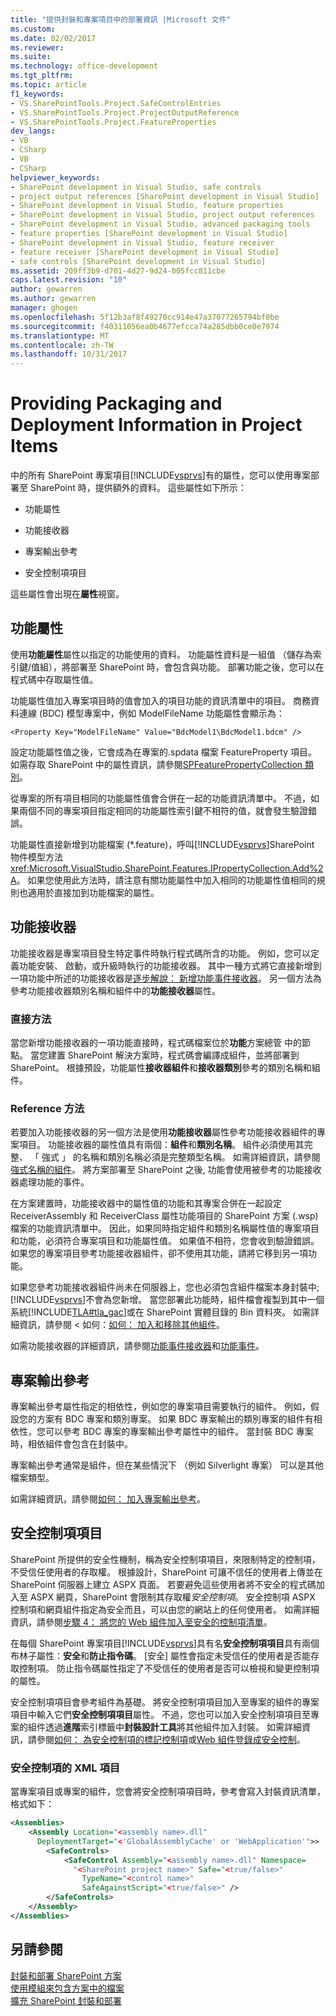 ```yaml
---
title: "提供封裝和專案項目中的部署資訊 |Microsoft 文件"
ms.custom: 
ms.date: 02/02/2017
ms.reviewer: 
ms.suite: 
ms.technology: office-development
ms.tgt_pltfrm: 
ms.topic: article
f1_keywords:
- VS.SharePointTools.Project.SafeControlEntries
- VS.SharePointTools.Project.ProjectOutputReference
- VS.SharePointTools.Project.FeatureProperties
dev_langs:
- VB
- CSharp
- VB
- CSharp
helpviewer_keywords:
- SharePoint development in Visual Studio, safe controls
- project output references [SharePoint development in Visual Studio]
- SharePoint development in Visual Studio, feature properties
- SharePoint development in Visual Studio, project output references
- SharePoint development in Visual Studio, advanced packaging tools
- feature properties [SharePoint development in Visual Studio]
- SharePoint development in Visual Studio, feature receiver
- feature receiver [SharePoint development in Visual Studio]
- safe controls [SharePoint development in Visual Studio]
ms.assetid: 209ff3b9-d701-4d27-9d24-005fcc811cbe
caps.latest.revision: "10"
author: gewarren
ms.author: gewarren
manager: ghogen
ms.openlocfilehash: 5f12b3af8f49270cc914e47a37077265794bf0be
ms.sourcegitcommit: f40311056ea0b4677efcca74a285dbb0ce0e7974
ms.translationtype: MT
ms.contentlocale: zh-TW
ms.lasthandoff: 10/31/2017
---
```

# <a name="providing-packaging-and-deployment-information-in-project-items"></a>Providing Packaging and Deployment Information in Project Items
  中的所有 SharePoint 專案項目[!INCLUDE[vsprvs](../sharepoint/includes/vsprvs-md.md)]有的屬性，您可以使用專案部署至 SharePoint 時，提供額外的資料。 這些屬性如下所示：  
  
-   功能屬性  
  
-   功能接收器  
  
-   專案輸出參考  
  
-   安全控制項項目  
  
 這些屬性會出現在**屬性**視窗。  
  
## <a name="feature-properties"></a>功能屬性  
 使用**功能屬性**屬性以指定的功能使用的資料。 功能屬性資料是一組值 （儲存為索引鍵/值組），將部署至 SharePoint 時，會包含與功能。 部署功能之後，您可以在程式碼中存取屬性值。  
  
 功能屬性值加入專案項目時的值會加入的項目功能的資訊清單中的項目。 商務資料連線 (BDC) 模型專案中，例如 ModelFileName 功能屬性會顯示為：  
  
```  
<Property Key="ModelFileName" Value="BdcModel1\BdcModel1.bdcm" />   
```  
  
 設定功能屬性值之後，它會成為在專案的.spdata 檔案 FeatureProperty 項目。 如需存取 SharePoint 中的屬性資訊，請參閱[SPFeaturePropertyCollection 類別](http://go.microsoft.com/fwlink/?LinkId=177391)。  
  
 從專案的所有項目相同的功能屬性值會合併在一起的功能資訊清單中。 不過，如果兩個不同的專案項目指定相同的功能屬性索引鍵不相符的值，就會發生驗證錯誤。  
  
 功能屬性直接新增到功能檔案 (*.feature)，呼叫[!INCLUDE[vsprvs](../sharepoint/includes/vsprvs-md.md)]SharePoint 物件模型方法<xref:Microsoft.VisualStudio.SharePoint.Features.IPropertyCollection.Add%2A>。 如果您使用此方法時，請注意有關功能屬性中加入相同的功能屬性值相同的規則也適用於直接加到功能檔案的屬性。  
  
## <a name="feature-receiver"></a>功能接收器  
 功能接收器是專案項目發生特定事件時執行程式碼所含的功能。 例如，您可以定義功能安裝、 啟動，或升級時執行的功能接收器。 其中一種方式將它直接新增到一項功能中所述的功能接收器是[逐步解說： 新增功能事件接收器](../sharepoint/walkthrough-add-feature-event-receivers.md)。 另一個方法為參考功能接收器類別名稱和組件中的**功能接收器**屬性。  
  
### <a name="direct-method"></a>直接方法  
 當您新增功能接收器的一項功能直接時，程式碼檔案位於**功能**方案總管 中的節點。 當您建置 SharePoint 解決方案時，程式碼會編譯成組件，並將部署到 SharePoint。 根據預設，功能屬性**接收器組件**和**接收器類別**參考的類別名稱和組件。  
  
### <a name="reference-method"></a>Reference 方法  
 若要加入功能接收器的另一個方法是使用**功能接收器**屬性參考功能接收器組件的專案項目。 功能接收器的屬性值具有兩個：**組件**和**類別名稱**。 組件必須使用其完整、 「 強式 」 的名稱和類別名稱必須是完整類型名稱。 如需詳細資訊，請參閱[強式名稱的組件](http://go.microsoft.com/fwlink/?LinkID=169573)。 將方案部署至 SharePoint 之後, 功能會使用被參考的功能接收器處理功能的事件。  
  
 在方案建置時，功能接收器中的屬性值的功能和其專案合併在一起設定 ReceiverAssembly 和 ReceiverClass 屬性功能項目的 SharePoint 方案 (.wsp) 檔案的功能資訊清單中。 因此，如果同時指定組件和類別名稱屬性值的專案項目和功能，必須符合專案項目和功能屬性值。 如果值不相符，您會收到驗證錯誤。 如果您的專案項目參考功能接收器組件，卻不使用其功能，請將它移到另一項功能。  
  
 如果您參考功能接收器組件尚未在伺服器上，您也必須包含組件檔案本身封裝中;[!INCLUDE[vsprvs](../sharepoint/includes/vsprvs-md.md)]不會為您新增。 當您部署此功能時，組件檔會複製到其中一個系統[!INCLUDE[TLA#tla_gac](../sharepoint/includes/tlasharptla-gac-md.md)]或在 SharePoint 實體目錄的 Bin 資料夾。 如需詳細資訊，請參閱 < 如何：[如何： 加入和移除其他組件](../sharepoint/how-to-add-and-remove-additional-assemblies.md)。  
  
 如需功能接收器的詳細資訊，請參閱[功能事件接收器](http://go.microsoft.com/fwlink/?LinkID=169574)和[功能事件](http://go.microsoft.com/fwlink/?LinkID=169575)。  
  
## <a name="project-output-references"></a>專案輸出參考  
 專案輸出參考屬性指定的相依性，例如您的專案項目需要執行的組件。 例如，假設您的方案有 BDC 專案和類別專案。 如果 BDC 專案輸出的類別專案的組件有相依性，您可以參考 BDC 專案的專案輸出參考屬性中的組件。 當封裝 BDC 專案時，相依組件會包含在封裝中。  
  
 專案輸出參考通常是組件，但在某些情況下 （例如 Silverlight 專案） 可以是其他檔案類型。  
  
 如需詳細資訊，請參閱[如何： 加入專案輸出參考](../sharepoint/how-to-add-a-project-output-reference.md)。  
  
## <a name="safe-control-entries"></a>安全控制項項目  
 SharePoint 所提供的安全性機制，稱為安全控制項項目，來限制特定的控制項，不受信任使用者的存取權。 根據設計，SharePoint 可讓不信任的使用者上傳並在 SharePoint 伺服器上建立 ASPX 頁面。 若要避免這些使用者將不安全的程式碼加入至 ASPX 網頁，SharePoint 會限制其存取權*安全控制項*。 安全控制項 ASPX 控制項和網頁組件指定為安全而且，可以由您的網站上的任何使用者。 如需詳細資訊，請參閱[步驟 4： 將您的 Web 組件加入至安全的控制項清單](http://go.microsoft.com/fwlink/?LinkID=171014)。  
  
 在每個 SharePoint 專案項目[!INCLUDE[vsprvs](../sharepoint/includes/vsprvs-md.md)]具有名**安全控制項項目**具有兩個布林子屬性：**安全**和**防止指令碼**。 [安全] 屬性會指定未受信任的使用者是否能存取控制項。 防止指令碼屬性指定了不受信任的使用者是否可以檢視和變更控制項的屬性。  
  
 安全控制項項目會參考組件為基礎。 將安全控制項項目加入至專案的組件的專案項目中輸入它們**安全控制項項目**屬性。 不過，您也可以加入安全控制項項目至專案的組件透過**進階**索引標籤中**封裝設計工具**將其他組件加入封裝。 如需詳細資訊，請參閱[如何： 為安全控制項的標記控制項](../sharepoint/how-to-mark-controls-as-safe-controls.md)或[Web 組件登錄成安全控制](http://go.microsoft.com/fwlink/?LinkID=171013)。  
  
### <a name="xml-entries-for-safe-controls"></a>安全控制項的 XML 項目  
 當專案項目或專案的組件，您會將安全控制項項目時，參考會寫入封裝資訊清單，格式如下：  
  
```xml  
<Assemblies>  
    <Assembly Location="<assembly name>.dll"     
      DeploymentTarget="<'GlobalAssemblyCache' or 'WebApplication'">>  
        <SafeControls>  
            <SafeControl Assembly="<assembly name>.dll" Namespace=  
              "<SharePoint project name>" Safe="<true/false>"     
                TypeName="<control name>"   
                SafeAgainstScript="<true/false>" />  
        </SafeControls>  
    </Assembly>  
</Assemblies>  
```  
  
## <a name="see-also"></a>另請參閱  
 [封裝和部署 SharePoint 方案](../sharepoint/packaging-and-deploying-sharepoint-solutions.md)   
 [使用模組來包含方案中的檔案](../sharepoint/using-modules-to-include-files-in-the-solution.md)   
 [擴充 SharePoint 封裝和部署](../sharepoint/extending-sharepoint-packaging-and-deployment.md)  
  